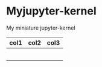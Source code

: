 # Myjupyter-kernel

My miniature jupyter-kernel


| col1 | col2 | col3   |
| ------ | ------ | -------- |
|      |      |        |
|      |      | <br /> |
